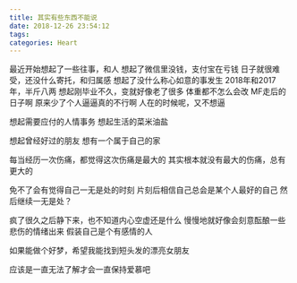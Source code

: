 ```yaml
---
title: 其实有些东西不能说
date: 2018-12-26 23:54:12
tags:
categories: Heart
---
```


最近开始想起了一些往事，和人
想起了微信里没钱，支付宝在亏钱
日子就很难受，还没什么寄托，和归属感
想起了没什么称心如意的事发生
2018年和2017年，半斤八两
想起刚毕业不久，变就好像老了很多
体重都不怎么会改
MF走后的日子啊
原来少了个人逼逼真的不行啊
人在的时候呢，又不想逼

想起需要应付的人情事务
想起生活的菜米油盐

想起曾经好过的朋友
想有一个属于自己的家
<!-- more -->


每当经历一次伤痛，都觉得这次伤痛是最大的
其实根本就没有最大的伤痛，总有更大的

免不了会有觉得自己一无是处的时刻
片刻后相信自己总会是某个人最好的自己
然后继续一无是处？

疯了很久之后静下来，也不知道内心空虚还是什么
慢慢地就好像会刻意酝酿一些悲伤的情绪出来
假装自己是个有感情的人

如果能做个好梦，希望我能找到短头发的漂亮女朋友

应该是一直无法了解才会一直保持爱慕吧